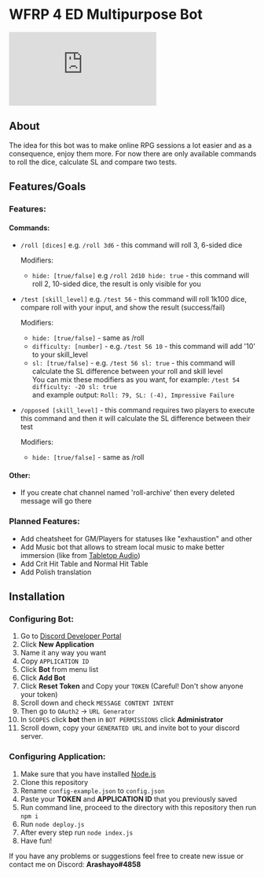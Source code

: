 # WFRP 4 ED Multipurpose Bot

[![Dependencies](https://img.shields.io/npm/v/discord.js?color=lightblue&label=discord.js)](https://www.npmjs.com/package/discord.js)

## About

The idea for this bot was to make online RPG sessions a lot easier and as a consequence, enjoy them more. For now there are only available commands to roll the dice, calculate SL and compare two tests.

## Features/Goals
### Features:
#### Commands:
- `/roll [dices]` e.g. `/roll 3d6` - this command will roll 3, 6-sided dice  
  
   Modifiers:  
      
    - `hide: [true/false]` e.g `/roll 2d10 hide: true` - this command will roll 2, 10-sided dice, the result is only visible for you
- `/test [skill_level]` e.g. `/test 56` - this command will roll 1k100 dice, compare roll with your input, and show the result (success/fail)  
  
  Modifiers:  
    
    - `hide: [true/false]` - same as /roll
    - `difficulty: [number]` - e.g. `/test 56 10` - this command will add '10' to your skill_level
    - `sl: [true/false]` - e.g. `/test 56 sl: true` - this command will calculate the SL difference between your roll and skill level  
    You can mix these modifiers as you want, for example: `/test 54 difficulty: -20 sl: true`  
    and example output: `Roll: 79, SL: (-4), Impressive Failure`
- `/opposed [skill_level]` - this command requires two players to execute this command and then it will calculate the SL difference between their test
  
  Modifiers:
  
   - `hide: [true/false]` - same as /roll

#### Other:
- If you create chat channel named 'roll-archive' then every deleted message will go there
### Planned Features:
- Add cheatsheet for GM/Players for statuses like "exhaustion" and other
- Add Music bot that allows to stream local music to make better immersion (like from [Tabletop Audio](https://tabletopaudio.com/))
- Add Crit Hit Table and Normal Hit Table  
- Add Polish translation  
  

## Installation

### Configuring Bot:

1. Go to  [Discord Developer Portal](https://discord.com/developers/applications)
2. Click __New Application__
3. Name it any way you want
4. Copy `APPLICATION ID`
5. Click __Bot__ from menu list
6. Click __Add Bot__
7. Click __Reset Token__ and Copy your `TOKEN` (Careful! Don't show anyone your token)
8. Scroll down and check `MESSAGE CONTENT INTENT`
9. Then go to `OAuth2` -> `URL Generator`
10. In `SCOPES` click __bot__ then in `BOT PERMISSIONS` click __Administrator__
11. Scroll down, copy your `GENERATED URL` and invite bot to your discord server.

### Configuring Application:  

1. Make sure that you have installed [Node.js](https://nodejs.org/en/)
2. Clone this repository
3. Rename `config-example.json` to `config.json`
4. Paste your __TOKEN__ and __APPLICATION ID__ that you previously saved
5. Run command line, proceed to the directory with this repository then run `npm i`
6. Run `node deploy.js`
7. After every step run `node index.js`
8. Have fun!

If you have any problems or suggestions feel free to create new issue or contact me on Discord: <b>Arashayo#4858</b>
